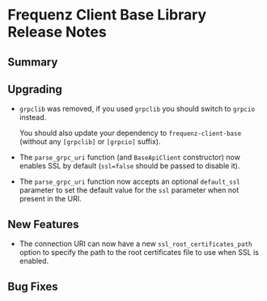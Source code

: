 # Frequenz Client Base Library Release Notes

## Summary

<!-- Here goes a general summary of what this release is about -->

## Upgrading

- `grpclib` was removed, if you used `grpclib` you should switch to `grpcio` instead.

  You should also update your dependency to `frequenz-client-base` (without any `[grpclib]` or `[grpcio]` suffix).

- The `parse_grpc_uri` function (and `BaseApiClient` constructor) now enables SSL by default (`ssl=false` should be passed to disable it).

- The `parse_grpc_uri` function now accepts an optional `default_ssl` parameter to set the default value for the `ssl` parameter when not present in the URI.

## New Features

- The connection URI can now have a new `ssl_root_certificates_path` option to specify the path to the root certificates file to use when SSL is enabled.

## Bug Fixes

<!-- Here goes notable bug fixes that are worth a special mention or explanation -->
